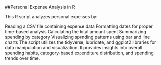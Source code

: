 ##Personal Expense Analysis in R 

This R script analyzes personal expenses by:

Reading a CSV file containing expense data
Formatting dates for proper time-based analysis
Calculating the total amount spent
Summarizing spending by category
Visualizing spending patterns using bar and line charts
The script utilizes the tidyverse, lubridate, and ggplot2 libraries for data manipulation and visualization. It provides insights into overall spending habits, category-based expenditure distribution, and spending trends over time.


